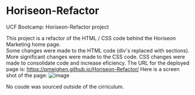 # Horiseon-Refactor
UCF Bootcamp: Horiseon-Refactor project

This project is a refactor of the HTML / CSS code behind the Horiseon Marketing home page.  
Some changes were made to the HTML code (div's replaced with sections).  More significant changes were made to the CSS code.
CSS changes were made to consolidate code and increase eficiency.
The URL for the deployed page is: https://pmeighen.github.io/Horiseon-Refactor/
Here is a screen shot of the page:
![image](https://github.com/pmeighen/Horiseon-Refactor/assets/118400198/e47fe40f-35ac-4660-905c-4aafab687e89)

No coude was sourced outside of the cirriculum. 
